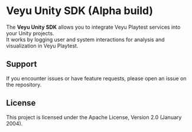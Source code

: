 # Veyu Unity SDK (Alpha build)

The **Veyu Unity SDK** allows you to integrate Veyu Playtest services into your Unity projects.  
It works by logging user and system interactions for analysis and visualization in Veyu Playtest.

## Support

If you encounter issues or have feature requests, please open an issue on the repository.

## License

This project is licensed under the Apache License, Version 2.0 (January 2004).
